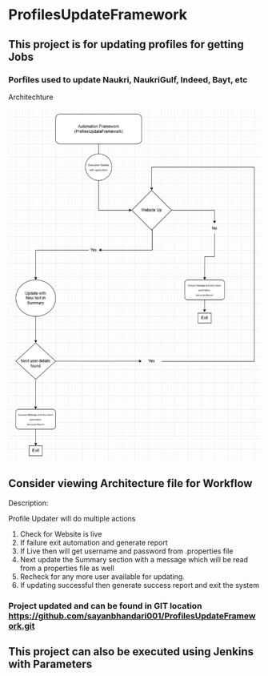 # ProfilesUpdateFramework
## This project is for updating profiles for getting Jobs 

### Porfiles used to update Naukri, NaukriGulf, Indeed, Bayt, etc


Architechture

![architecture](imageFolder/architecture.png)

## Consider viewing Architecture file for Workflow
Description:

Profile Updater will do multiple actions
1. Check for Website is live
2. If failure exit automation and generate report
3. If Live then will get username and password from .properties file
4. Next update the Summary section with a message which will be read from a properties file as well
5. Recheck for any more user available for updating. 
6. If updating successful then generate success report and exit the system

### Project updated and can be found in GIT location https://github.com/sayanbhandari001/ProfilesUpdateFramework.git
## This project can also be executed using Jenkins with Parameters


